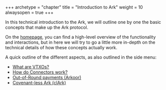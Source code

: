 +++
archetype = "chapter"
title = "Introduction to Ark"
weight = 10
alwaysopen = true
+++


In this technical introduction to the Ark, we will outline one by one
the basic concepts that make up the Ark protocol.

On the [homepage](/), you can find a high-level overview of the functionality
and interactions, but in here we will try to go a little more in-depth on the
technical details of how these concepts actually work.

A quick outline of the different aspects, as also outlined in the side menu:

- [What are VTXOs?](vtxos)
- [How do Connectors work?](connectors)
- [Out-of-Round payments (Arkoor)](oor)
- [Covenant-less Ark (clArk)](clark)
